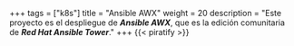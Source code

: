 +++
tags = ["k8s"]
title = "Ansible AWX"
weight = 20
description = "Este proyecto es el despliegue de ___Ansible AWX___, que es la edición comunitaria de ___Red Hat Ansible Tower___."
+++
{{< piratify >}}
